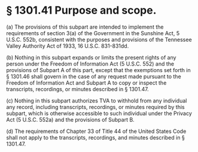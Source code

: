 # § 1301.41   Purpose and scope.

(a) The provisions of this subpart are intended to implement the requirements of section 3(a) of the Government in the Sunshine Act, 5 U.S.C. 552b, consistent with the purposes and provisions of the Tennessee Valley Authority Act of 1933, 16 U.S.C. 831-831dd. 


(b) Nothing in this subpart expands or limits the present rights of any person under the Freedom of Information Act (5 U.S.C. 552) and the provisions of Subpart A of this part, except that the exemptions set forth in § 1301.46 shall govern in the case of any request made pursuant to the Freedom of Information Act and Subpart A to copy or inspect the transcripts, recordings, or minutes described in § 1301.47. 


(c) Nothing in this subpart authorizes TVA to withhold from any individual any record, including transcripts, recordings, or minutes required by this subpart, which is otherwise accessible to such individual under the Privacy Act (5 U.S.C. 552a) and the provisions of Subpart B. 


(d) The requirements of Chapter 33 of Title 44 of the United States Code shall not apply to the transcripts, recordings, and minutes described in § 1301.47. 




